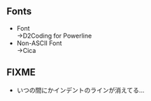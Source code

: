 ## Fonts
- Font  
→D2Coding for Powerline
- Non-ASCII Font  
→Cica

## FIXME
- いつの間にかインデントのラインが消えてる...
